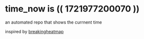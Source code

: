 # time_now is (( 1721977200070 ))

an automated repo that shows the currnent time

inspired by [breakingheatmap](https://github.com/breakingheatmap/breakingheatmap)